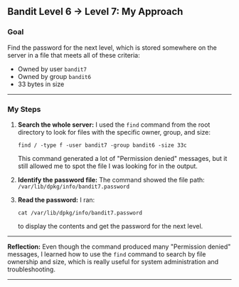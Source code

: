 
## Bandit Level 6 → Level 7: My Approach

### **Goal**

Find the password for the next level, which is stored somewhere on the server in a file that meets all of these criteria:

* Owned by user `bandit7`
* Owned by group `bandit6`
* 33 bytes in size

---

### **My Steps**

1. **Search the whole server:**
   I used the `find` command from the root directory to look for files with the specific owner, group, and size:

   ```
   find / -type f -user bandit7 -group bandit6 -size 33c
   ```

   This command generated a lot of "Permission denied" messages, but it still allowed me to spot the file I was looking for in the output.

2. **Identify the password file:**
   The command showed the file path:
   `/var/lib/dpkg/info/bandit7.password`

3. **Read the password:**
   I ran:

   ```
   cat /var/lib/dpkg/info/bandit7.password
   ```

   to display the contents and get the password for the next level.

---

**Reflection:**
Even though the command produced many "Permission denied" messages, I learned how to use the `find` command to search by file ownership and size, which is really useful for system administration and troubleshooting.

---


